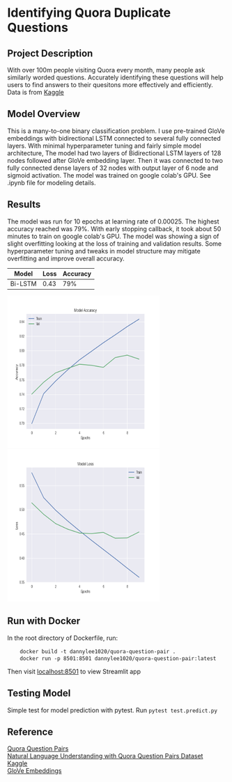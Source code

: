 # Identifying Quora Duplicate Questions

## Project Description
With over 100m people visiting Quora every month, many people ask similarly worded questions. Accurately identifying these questions will help users to find answers to their quesitons more effectively and efficiently. Data is from [Kaggle](https://www.kaggle.com/c/quora-question-pairs)

## Model Overview
This is a many-to-one binary classification problem. I use pre-trained GloVe embeddings with bidirectional LSTM connected to several fully connected layers. With minimal hyperparameter tuning and fairly simple model architecture, The model had two layers of Bidirectional LSTM layers of 128 nodes followed after GloVe embedding layer. Then it was connected to two fully connected dense layers of 32 nodes with output layer of 6 node and sigmoid activation. The model was trained on google colab's GPU. See .ipynb file for modeling details.

## Results
The model was run for 10 epochs at learning rate of 0.00025. The highest accuracy reached was 79%. With early stopping callback, it took about 50 minutes to train on google colab's GPU. The model was showing a sign of slight overfitting looking at the loss of training and validation results. Some hyperparameter tuning and tweaks in model structure may mitigate overfitting and improve overall accuracy. 

| Model | Loss | Accuracy 
| --- | ---- | ----- |
| Bi-LSTM | 0.43 | 79% |

<img src="https://github.com/dannylee1020/quora-duplicate-questions/blob/master/streamlit-docker/files/acc.png" width="350" height='350'>
<img src="https://github.com/dannylee1020/quora-duplicate-questions/blob/master/streamlit-docker/files/loss.png" width="350" height='350'>

## Run with Docker
In the root directory of Dockerfile, run:

		docker build -t dannylee1020/quora-question-pair .
		docker run -p 8501:8501 dannylee1020/quora-question-pair:latest

Then visit [localhost:8501](https://localhost:8501) to view Streamlit app


## Testing Model
Simple test for model prediction with pytest. Run `pytest test.predict.py`


## Reference
[Quora Question Pairs](http://static.hongbozhang.me/doc/Quora.pdf)
<br>
[Natural Language Understanding with Quora Question Pairs Dataset](https://arxiv.org/pdf/1907.01041.pdf)
<br>
[Kaggle](https://www.kaggle.com/c/quora-question-pairs)
<br>
[GloVe Embeddings](https://nlp.stanford.edu/projects/glove/)
